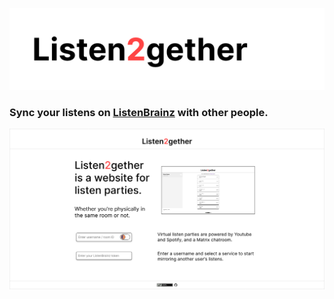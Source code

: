 ![Listen2gether](docs/banner.png)

### Sync your listens on [ListenBrainz](https://listenbrainz.org) with other people.

![UI mockup](docs/ui.png)

